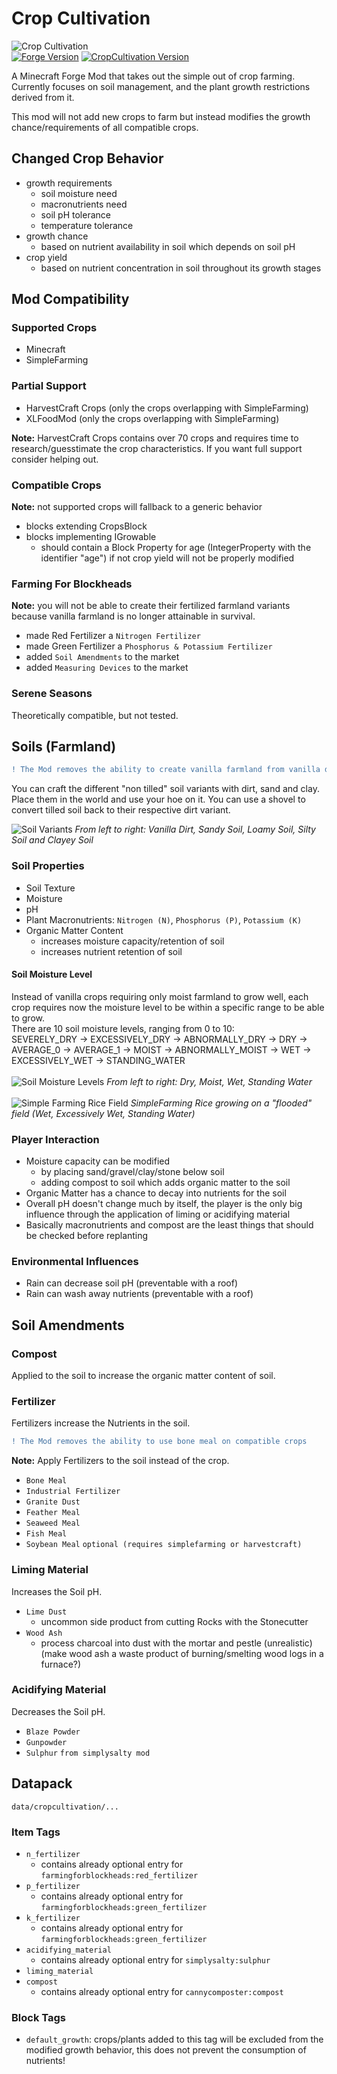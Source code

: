 # Crop Cultivation
![Crop Cultivation](src/main/resources/banner.png)<br>
[![Forge Version](https://img.shields.io/badge/Minecraft%20Forge-1.15.2%20--%2031.2.33-orange)](https://files.minecraftforge.net/maven/net/minecraftforge/forge/index_1.15.2.html)
[![CropCultivation Version](https://img.shields.io/badge/CropCultivation-0.0.9--alpha.1-red)](https://github.com/Elenterius/CropCultivation)

A Minecraft Forge Mod that takes out the simple out of crop farming.<br>
Currently focuses on soil management, and the plant growth restrictions derived from it.

This mod will not add new crops to farm but instead modifies the growth chance/requirements of all compatible crops.


## Changed Crop Behavior
- growth requirements
    - soil moisture need
    - macronutrients need
    - soil pH tolerance
    - temperature tolerance
- growth chance
    - based on nutrient availability in soil which depends on soil pH
- crop yield
    - based on nutrient concentration in soil throughout its growth stages

## Mod Compatibility
### Supported Crops
- Minecraft
- SimpleFarming



### Partial Support
- HarvestCraft Crops (only the crops overlapping with SimpleFarming)
- XLFoodMod (only the crops overlapping with SimpleFarming)

**Note:** HarvestCraft Crops contains over 70 crops and requires time to research/guesstimate the crop characteristics.
If you want full support consider helping out. 

### Compatible Crops
**Note:** not supported crops will fallback to a generic behavior
- blocks extending CropsBlock
- blocks implementing IGrowable
    - should contain a Block Property for age (IntegerProperty with the identifier "age") if not crop yield will not be properly modified

### Farming For Blockheads
**Note:** you will not be able to create their fertilized farmland variants because vanilla farmland is no longer attainable in survival.
- made Red Fertilizer a `Nitrogen Fertilizer`
- made Green Fertilizer a `Phosphorus & Potassium Fertilizer`
- added `Soil Amendments` to the market
- added `Measuring Devices` to the market

### Serene Seasons
Theoretically compatible, but not tested.

## Soils (Farmland)
```diff
! The Mod removes the ability to create vanilla farmland from vanilla dirt with the hoe
```
You can craft the different "non tilled" soil variants with dirt, sand and clay. Place them in the world and use your hoe on it.
You can use a shovel to convert tilled soil back to their respective dirt variant.

![Soil Variants](screenshots/soil_variants.png)
_From left to right: Vanilla Dirt, Sandy Soil, Loamy Soil, Silty Soil and Clayey Soil_

### Soil Properties
- Soil Texture
- Moisture
- pH
- Plant Macronutrients:
`Nitrogen (N)`,
`Phosphorus (P)`,
`Potassium (K)`
- Organic Matter Content
    - increases moisture capacity/retention of soil
    - increases nutrient retention of soil

#### Soil Moisture Level
Instead of vanilla crops requiring only moist farmland to grow well, 
each crop requires now the moisture level to be within a specific range to be able to grow.<br>
There are 10 soil moisture levels, ranging from 0 to 10:<br>
SEVERELY_DRY -> EXCESSIVELY_DRY -> ABNORMALLY_DRY -> DRY -> AVERAGE_0 -> AVERAGE_1 -> MOIST ->
ABNORMALLY_MOIST -> WET -> EXCESSIVELY_WET -> STANDING_WATER
<br><br> 
![Soil Moisture Levels](screenshots/soil_moisture_levels.png)
_From left to right: Dry, Moist, Wet, Standing Water_
<br><br>
![Simple Farming Rice Field](screenshots/wet_rice_field.png)
_SimpleFarming Rice growing on a "flooded" field (Wet, Excessively Wet, Standing Water)_

### Player Interaction
- Moisture capacity can be modified
  - by placing sand/gravel/clay/stone below soil
  - adding compost to soil which adds organic matter to the soil
- Organic Matter has a chance to decay into nutrients for the soil
- Overall pH doesn't change much by itself, the player is the only big influence through the application of liming or acidifying material
- Basically macronutrients and compost are the least things that should be checked before replanting

### Environmental Influences
- Rain can decrease soil pH (preventable with a roof)
- Rain can wash away nutrients (preventable with a roof)

## Soil Amendments
### Compost
Applied to the soil to increase the organic matter content of soil.

### Fertilizer
Fertilizers increase the Nutrients in the soil.<br>
```diff
! The Mod removes the ability to use bone meal on compatible crops
```
**Note:** Apply Fertilizers to the soil instead of the crop.
- `Bone Meal`
- `Industrial Fertilizer`
- `Granite Dust`
- `Feather Meal`
- `Seaweed Meal`
- `Fish Meal`
- `Soybean Meal` `optional (requires simplefarming or harvestcraft)`
### Liming Material
Increases the Soil pH.
- `Lime Dust`
  - uncommon side product from cutting Rocks with the Stonecutter
- `Wood Ash`
  - process charcoal into dust with the mortar and pestle (unrealistic)
 <br>(make wood ash a waste product of burning/smelting wood logs in a furnace?)
### Acidifying Material
Decreases the Soil pH.
- `Blaze Powder`
- `Gunpowder`
- `Sulphur` `from simplysalty mod`

## Datapack
`data/cropcultivation/...`
### Item Tags
- `n_fertilizer`
  - contains already optional entry for `farmingforblockheads:red_fertilizer`
- `p_fertilizer`
  - contains already optional entry for `farmingforblockheads:green_fertilizer`
- `k_fertilizer`
  - contains already optional entry for `farmingforblockheads:green_fertilizer`
- `acidifying_material`
  - contains already optional entry for `simplysalty:sulphur` 
- `liming_material`
- `compost`
  - contains already optional entry for `cannycomposter:compost`
### Block Tags
- `default_growth`: crops/plants added to this tag will be excluded from the modified growth behavior, this does not prevent the consumption of nutrients!